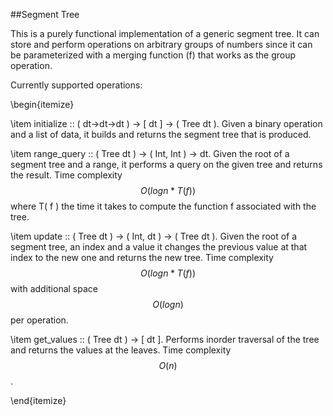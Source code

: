 ##Segment Tree

This is a purely functional implementation of a generic segment tree. It can store and perform operations on arbitrary
groups of numbers since it can be parameterized with a merging function (f) that works as the group operation.

Currently supported operations:

\begin{itemize}

  \item initialize :: ( dt->dt->dt ) -> [ dt ] -> ( Tree dt ). Given a binary operation and a list of data, it builds and returns the segment tree that is produced.
  
  \item range_query :: ( Tree dt ) -> ( Int, Int ) -> dt. Given the root of a segment tree and a range, it performs a query on the given tree and returns the result. Time complexity $$ O( logn * T( f ) ) $$ where T( f ) the time it takes to compute the function f associated with the tree.
  
  \item update :: ( Tree dt ) -> ( Int, dt ) -> ( Tree dt ). Given the root of a segment tree, an index and a value it changes the previous value at that index to the new one and returns the new tree. Time complexity $$ O( logn * T( f ) ) $$ with additional space $$ O( logn ) $$ per operation.
  
  \item get_values :: ( Tree dt ) -> [ dt ]. Performs inorder traversal of the tree and returns the values at the leaves. Time complexity $$ O( n ) $$.
  
  \end{itemize}
